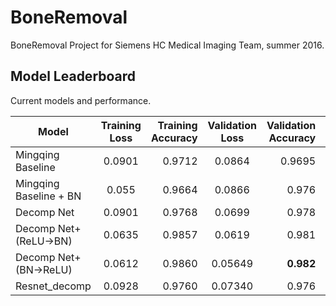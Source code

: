 # BoneRemoval
BoneRemoval Project for Siemens HC Medical Imaging Team, summer 2016.


## Model Leaderboard
Current models and performance.

| Model                  | Training Loss | Training Accuracy | Validation Loss | Validation Accuracy  | Test Set Accuracy | CPU Time | GPU Time|
| -----------------------|:-------------:| -----------------:|:---------------:| --------------------:|:--------:|:--------:|:-------:|
| Mingqing Baseline      | 0.0901        |  0.9712           |  0.0864         |                0.9695| 0.972 |x|x
| Mingqing Baseline + BN | 0.055      |   0.9664| 0.0866 | 0.976|0.976|x|x
| Decomp Net             | 0.0901     |    0.9768 |0.0699|0.978|0.980|x|x
| Decomp Net+(ReLU->BN)  | 0.0635     |    0.9857 |0.0619|0.981|x|x|x
| Decomp Net+(BN->ReLU)  | 0.0612     |    0.9860 |0.05649|**0.982**|**0.986**|x|x
| Resnet_decomp       | 0.0928     |    0.9760 |0.07340|0.976|x|x|x
